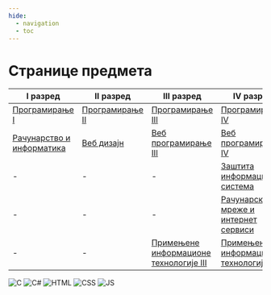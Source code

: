 ```yaml
---
hide:
  - navigation
  - toc
---
```


# Странице предмета

| I разред                                       | II разред                               | III разред                                                    | IV разред                                                    |
|------------------------------------------------|-----------------------------------------|---------------------------------------------------------------|--------------------------------------------------------------|
| [Програмирање I](./prog_1/01/index.md)         | [Програмирање II](./prog_1/01/index.md) | [Програмирање III](./prog_3/01/index.md)                      | [Програмирање IV](./prog_4/01/index.md)                      |
| [Рачунарство и информатика](./rii/01/index.md) | [Веб дизајн](./webd/01/index.md)        | [Веб програмирање III](./webp_3/01/index.md)                  | [Веб програмирање IV](./webp_4/01/index.md)                  |
| -                                              | -                                       | -                                                             | [Заштита информационих система](./zis/01/index.md)           |
| -                                              | -                                       | -                                                             | [Рачунарске мреже и интернет сервиси](./rmiis/01/index.md)   |
| -                                              | -                                       | [Примењене информационе технологије III](./pit_3/01/index.md) | [Примењене информационе технологије IV](./pit_4/01/index.md) |

![C](https://badgen.net/badge/C/MSVC/blue?icon=visualstudio)
![C#](https://badgen.net/badge/CS/.NET/purple?icon=visualstudio)
![HTML](https://badgen.net/badge/HTML/5/red?icon=chrome)
![CSS](https://badgen.net/badge/CSS/3/blue?icon=chrome)
![JS](https://badgen.net/badge/JS/ES15/yellow?icon=chrome)

